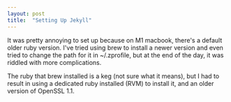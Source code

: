 ```yaml
---
layout: post
title:  "Setting Up Jekyll"
---
```



It was pretty annoying to set up because on M1 macbook, there's a default older ruby version. I've tried using brew to install a newer version and even tried to change the path for it in ~/.zprofile, but at the end of the day, it was riddled with more complications. 

The ruby that brew installed is a keg (not sure what it means), but I had to result in using a dedicated ruby installed (RVM) to install it, and an older version of OpenSSL 1.1. 